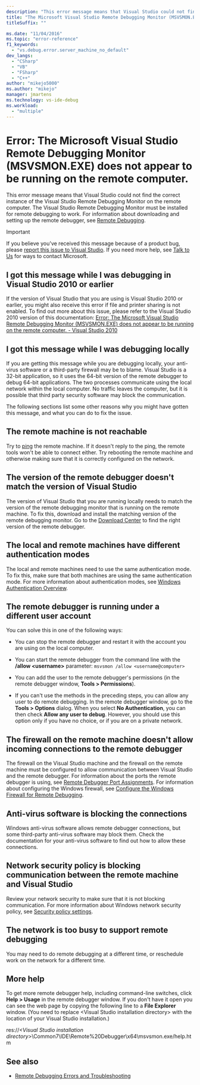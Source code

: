```yaml
---
description: "This error message means that Visual Studio could not find the correct instance of the Visual Studio Remote Debugging Monitor on the remote computer."
title: "The Microsoft Visual Studio Remote Debugging Monitor (MSVSMON.EXE) does not appear to be running on the remote computer."
titleSuffix: ""

ms.date: "11/04/2016"
ms.topic: "error-reference"
f1_keywords:
  - "vs.debug.error.server_machine_no_default"
dev_langs:
  - "CSharp"
  - "VB"
  - "FSharp"
  - "C++"
author: "mikejo5000"
ms.author: "mikejo"
manager: jmartens
ms.technology: vs-ide-debug
ms.workload:
  - "multiple"
---
```

# Error: The Microsoft Visual Studio Remote Debugging Monitor (MSVSMON.EXE) does not appear to be running on the remote computer.
This error message means that Visual Studio could not find the correct instance of the Visual Studio Remote Debugging Monitor on the remote computer. The Visual Studio Remote Debugging Monitor must be installed for remote debugging to work. For information about downloading and setting up the remote debugger, see [Remote Debugging](../debugger/remote-debugging.md).

> [!IMPORTANT]
> If you believe you've received this message because of a product bug, please [report this issue to Visual Studio](../ide/how-to-report-a-problem-with-visual-studio.md). If you need more help, see [Talk to Us](../ide/feedback-options.md) for ways to contact Microsoft.

## I got this message while I was debugging in Visual Studio 2010 or earlier
 If the version of Visual Studio that you are using is Visual Studio 2010 or earlier, you might also receive this error if file and printer sharing is not enabled. To find out more about this issue, please refer to the Visual Studio 2010 version of this documentation: [Error: The Microsoft Visual Studio Remote Debugging Monitor (MSVSMON.EXE) does not appear to be running on the remote computer. - Visual Studio 2010](/previous-versions/visualstudio/visual-studio-2010/ms164726(v=vs.100))

## I got this message while I was debugging locally
 If you are getting this message while you are debugging locally, your anti-virus software or a third-party firewall may be to blame. Visual Studio is a 32-bit application, so it uses the 64-bit version of the remote debugger to debug 64-bit applications. The two processes communicate using the local network within the local computer. No traffic leaves the computer, but it is possible that third party security software may block the communication.

 The following sections list some other reasons why you might have gotten this message, and what you can do to fix the issue.

## The remote machine is not reachable
 Try to [ping](/previous-versions/windows/it-pro/windows-server-2008-R2-and-2008/ee624059(v=ws.10)) the remote machine. If it doesn't reply to the ping, the remote tools won't be able to connect either. Try rebooting the remote machine and otherwise making sure that it is correctly configured on the network.

## The version of the remote debugger doesn't match the version of Visual Studio
 The version of Visual Studio that you are running locally needs to match the version of the remote debugging monitor that is running on the remote machine. To fix this, download and install the matching version of the remote debugging monitor. Go to the [Download Center](https://www.microsoft.com/download) to find the right version of the remote debugger.

## The local and remote machines have different authentication modes
 The local and remote machines need to use the same authentication mode. To fix this, make sure that both machines are using the same authentication mode. For more information about authentication modes, see [Windows Authentication Overview](/previous-versions/windows/it-pro/windows-server-2012-R2-and-2012/hh831472(v=ws.11)).

## The remote debugger is running under a different user account
 You can solve this in one of the following ways:

- You can stop the remote debugger and restart it with the account you are using on the local computer.

- You can start the remote debugger from the command line with the **/allow \<username>** parameter: `msvsmon /allow <username@computer>`

- You can add the user to the remote debugger's permissions (in the remote debugger window, **Tools > Permissions**).

- If you can't use the methods in the preceding steps, you can allow any user to do remote debugging. In the remote debugger window, go to the **Tools > Options** dialog. When you select   **No Authentication**, you can then check **Allow any user to debug**. However, you should use this option only if you have no choice, or if you are on a private network.

## The firewall on the remote machine doesn't allow incoming connections to the remote debugger
 The firewall on the Visual Studio machine and the firewall on the remote machine must be configured to allow communication between Visual Studio and the remote debugger. For information about the ports the remote debugger is using, see [Remote Debugger Port Assignments](../debugger/remote-debugger-port-assignments.md). For information about configuring the Windows firewall, see [Configure the Windows Firewall for Remote Debugging](../debugger/configure-the-windows-firewall-for-remote-debugging.md).

## Anti-virus software is blocking the connections
 Windows anti-virus software allows remote debugger connections, but some third-party anti-virus software may block them. Check the documentation for your anti-virus software to find out how to allow these connections.

## Network security policy is blocking communication between the remote machine and Visual Studio
 Review your network security to make sure that it is not blocking communication. For more information about Windows network security policy, see [Security policy settings](/windows/device-security/security-policy-settings/security-policy-settings).

## The network is too busy to support remote debugging
 You may need to do remote debugging at a different time, or reschedule work on the network for a different time.

## More help
 To get more remote debugger help, including command-line switches, click **Help > Usage** in the remote debugger window. If you don't have it open you can see the web page by copying the following line to a  **File Explorer** window. (You need to replace \<Visual Studio installation directory> with the location of your Visual Studio installation.)

 res://*\<Visual Studio installation directory>*\Common7\IDE\Remote%20Debugger\x64\msvsmon.exe/help.htm

## See also
- [Remote Debugging Errors and Troubleshooting](../debugger/remote-debugging-errors-and-troubleshooting.md)
